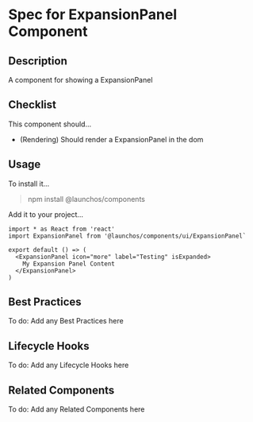 # Spec for ExpansionPanel Component

## Description

A component for showing a ExpansionPanel

## Checklist

This component should...

- (Rendering) Should render a ExpansionPanel in the dom

## Usage

To install it...

> npm install @launchos/components

Add it to your project...

```
import * as React from 'react'
import ExpansionPanel from '@launchos/components/ui/ExpansionPanel`

export default () => (
  <ExpansionPanel icon="more" label="Testing" isExpanded>
    My Expansion Panel Content
  </ExpansionPanel>
)
```

## Best Practices

To do: Add any Best Practices here

## Lifecycle Hooks

To do: Add any Lifecycle Hooks here

## Related Components

To do: Add any Related Components here
